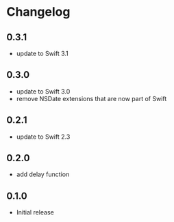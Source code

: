 Changelog
=========

0.3.1
-----
- update to Swift 3.1

0.3.0
-----
- update to Swift 3.0
- remove NSDate extensions that are now part of Swift

0.2.1
-----
- update to Swift 2.3

0.2.0
-----
- add delay function

0.1.0
-----
- Initial release
